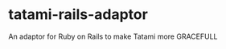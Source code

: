 tatami-rails-adaptor
====================

An adaptor for Ruby on Rails to make Tatami more GRACEFULL
